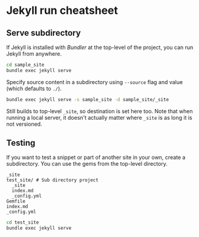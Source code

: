 # Jekyll run cheatsheet

## Serve subdirectory

If Jekyll is installed with *Bundler* at the top-level of the project, you can run Jekyll from anywhere.

```sh
cd sample_site
bundle exec jekyll serve
```

Specify source content in a subdirectory using `--source` flag  and value (which defaults to `./`). 

```sh
bundle exec jekyll serve -s sample_site -d sample_site/_site
```

Still builds to top-level `_site`, so destination is set here too. Note that when running a local server, it doesn't actually matter where `_site` is as long it is not versioned.


## Testing

If you want to test a snippet or part of another site in your own, create a subdirectory. You can use the gems from the top-level directory.
```
_site
test_site/ # Sub directory project
  _site
  index.md
  _config.yml
Gemfile
index.md
_config.yml
```

```sh
cd test_site
bundle exec jekyll serve
```

<!--stackedit_data:
eyJoaXN0b3J5IjpbLTU1OTA2NzkzN119
-->